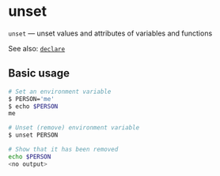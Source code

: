 # unset

`unset` — unset values and attributes of variables and functions

See also: [`declare`](declare.md)

## Basic usage
```bash
# Set an environment variable
$ PERSON='me'
$ echo $PERSON
me

# Unset (remove) environment variable
$ unset PERSON

# Show that it has been removed
echo $PERSON
<no output>
```

